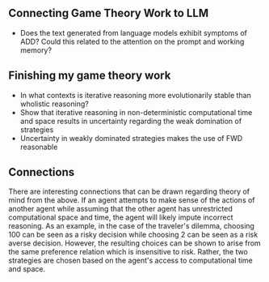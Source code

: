 ## Connecting Game Theory Work to LLM

- Does the text generated from language models exhibit symptoms of ADD? Could this related to the attention on the prompt and working memory?

## Finishing my game theory work

- In what contexts is iterative reasoning more evolutionarily stable than wholistic reasoning?
- Show that iterative reasoning in non-deterministic computational time and space results in uncertainty regarding the weak domination of strategies
- Uncertainty in weakly dominated strategies makes the use of FWD reasonable

## Connections

There are interesting connections that can be drawn regarding theory of mind from the above. If an agent attempts to make sense of the actions of another agent while assuming that the other agent has unrestricted computational space and time, the agent will likely impute incorrect reasoning. As an example, in the case of the traveler's dilemma, choosing 100 can be seen as a risky decision while choosing 2 can be seen as a risk averse decision. However, the resulting choices can be shown to arise from the same preference relation which is insensitive to risk. Rather, the two strategies are chosen based on the agent's access to computational time and space. 







